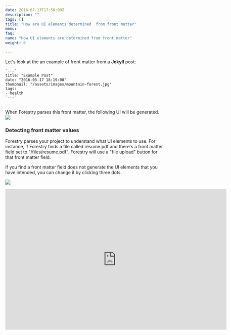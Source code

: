 ```yaml
---
date: 2016-07-13T17:58:00Z
description: ""
tags: []
title: "How are UI elements determined  from front matter"
menu:
faq:
name: "How UI elements are determined from front matter"
weight: 0

---
```

Let's look at the an example of front matter from a **Jekyll** post:
<pre><code class="language-yml">`---`
title: "Example Post"
date: "2016-05-17 18:19:00"
thumbnail: "/assets/images/mountain-forest.jpg"
tags:
- health
`---`
</code>
</pre>
When Forestry parses this front matter, the following UI will be generated.
![][image-1]

### Detecting front matter values
Forestry parses your project to understand what UI elements to use.  For instance, if Forestry finds a file called resume.pdf and there's a front matter field set to "/files/resume.pdf". Forestry will use a "file upload" button for that front matter field.

If you find a front matter field does not generate the UI elements that you have intended, you can change it by clicking three dots.

![][image-2]

<iframe src="https://player.vimeo.com/video/179596316?title=0&byline=0&portrait=0" width="700" height="445" frameborder="0" webkitallowfullscreen mozallowfullscreen allowfullscreen></iframe>

[image-1]:	/docs/forestryio/images/forestry-field-types-ui.png
[image-2]:	/docs/forestryio/images/forestry-edit-field-type.png